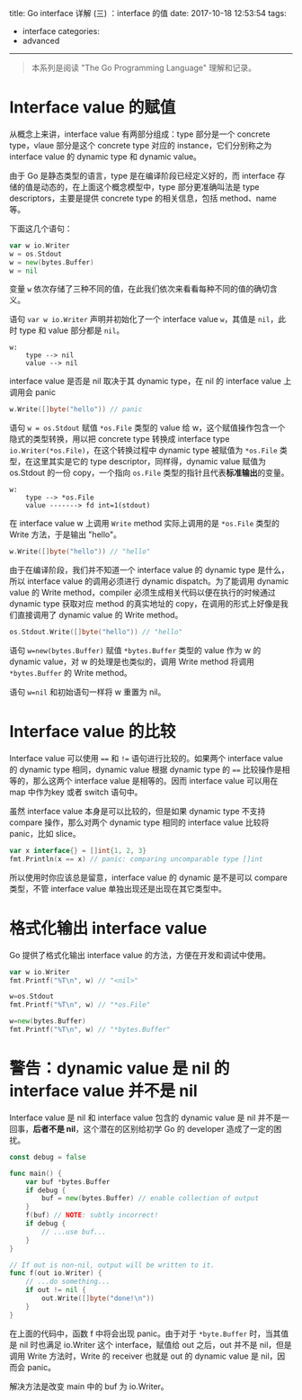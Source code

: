 title: Go interface 详解 (三) ：interface 的值
date: 2017-10-18 12:53:54
tags:
- interface
categories:
- advanced
---

> 本系列是阅读 "The Go Programming Language" 理解和记录。


# Interface value 的赋值

从概念上来讲，interface value 有两部分组成：type 部分是一个 concrete type，vlaue 部分是这个 concrete type 对应的 instance，它们分别称之为 interface value 的 dynamic type 和 dynamic value。

由于 Go 是静态类型的语言，type 是在编译阶段已经定义好的，而 interface 存储的值是动态的，在上面这个概念模型中，type 部分更准确叫法是 type descriptors，主要是提供 concrete type 的相关信息，包括 method、name 等。

下面这几个语句：
```Go
var w io.Writer
w = os.Stdout
w = new(bytes.Buffer)
w = nil
```
变量 `w` 依次存储了三种不同的值，在此我们依次来看看每种不同的值的确切含义。


语句 `var w io.Writer` 声明并初始化了一个 interface value `w`，其值是 `nil`，此时 type 和 value 部分都是 `nil`。

```
w:
    type --> nil
    value --> nil

```
interface value 是否是 nil 取决于其 dynamic type，在 nil 的 interface value 上调用会 panic
```Go
w.Write([]byte("hello")) // panic
```

语句 `w = os.Stdout` 赋值 `*os.File` 类型的 value 给 w，这个赋值操作包含一个隐式的类型转换，用以把 concrete type 转换成 interface type `io.Writer(*os.File)`，在这个转换过程中 dynamic type 被赋值为 `*os.File` 类型，在这里其实是它的 type descriptor，同样得，dynamic value 赋值为 os.Stdout 的一份 copy，一个指向 `os.File` 类型的指针且代表**标准输出**的变量。
```
w:
    type --> *os.File
    value -------> fd int=1(stdout)

```

在 interface value w 上调用 `Write` method 实际上调用的是 `*os.File` 类型的 Write 方法，于是输出 "hello"。
```Go
w.Write([]byte("hello")) // "hello"
```

由于在编译阶段，我们并不知道一个 interface value 的 dynamic type 是什么，所以 interface value 的调用必须进行 dynamic dispatch。为了能调用 dynamic value 的 Write method，compiler 必须生成相关代码以便在执行的时候通过 dynamic type 获取对应 method 的真实地址的 copy，在调用的形式上好像是我们直接调用了 dynamic value 的 Write method。
```Go
os.Stdout.Write([]byte("hello")) // "hello"
```

语句 `w=new(bytes.Buffer)` 赋值 `*bytes.Buffer` 类型的 value 作为 w 的 dynamic value，对 w 的处理是也类似的，调用 Write method 将调用 `*bytes.Buffer` 的 Write method。

语句 `w=nil` 和初始语句一样将 w 重置为 nil。


# Interface value 的比较

Interface value 可以使用 `==` 和 `!=` 语句进行比较的。如果两个 interface value 的 dynamic type 相同，dynamic value 根据 dynamic type 的 `==` 比较操作是相等的，那么这两个 interface value 是相等的。因而 interface value 可以用在 map 中作为key 或者 switch 语句中。

虽然 interface value 本身是可以比较的，但是如果 dynamic type 不支持 compare 操作，那么对两个 dynamic type 相同的 interface value 比较将 panic，比如 slice。
```Go
var x interface{} = []int{1, 2, 3}
fmt.Println(x == x) // panic: comparing uncomparable type []int
```
所以使用时你应该总是留意，interface value 的 dynamic 是不是可以 compare 类型，不管 interface value 单独出现还是出现在其它类型中。


# 格式化输出 interface value

Go 提供了格式化输出 interface value 的方法，方便在开发和调试中使用。
```Go
var w io.Writer
fmt.Printf("%T\n", w) // "<nil>"

w=os.Stdout
fmt.Printf("%T\n", w) // "*os.File"

w=new(bytes.Buffer)
fmt.Printf("%T\n", w) // "*bytes.Buffer"
```

# 警告：dynamic value 是 nil 的 interface value 并不是 nil

Interface value 是 nil 和 interface value 包含的 dynamic value 是 nil 并不是一回事，**后者不是 nil**，这个潜在的区别给初学 Go 的 developer 造成了一定的困扰。
```Go
const debug = false

func main() {
    var buf *bytes.Buffer
    if debug {
        buf = new(bytes.Buffer) // enable collection of output
    }
    f(buf) // NOTE: subtly incorrect!
    if debug {
        // ...use buf...
    }
}

// If out is non-nil, output will be written to it.
func f(out io.Writer) {
    // ...do something...
    if out != nil {
        out.Write([]byte("done!\n"))
    }
}
```

在上面的代码中，函数 f 中将会出现 panic。由于对于 `*byte.Buffer` 时，当其值是 nil 时也满足 io.Writer 这个 interface，赋值给 out 之后，out 并不是 nil，但是调用 Write 方法时，Write 的 receiver 也就是 out 的 dynamic value 是 nil，因而会 panic。

解决方法是改变 main 中的 buf 为 io.Writer。